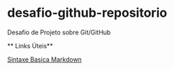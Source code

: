 # desafio-github-repositorio
Desafio de Projeto sobre Git/GitHub

** Links Úteis**

[Sintaxe Basica Markdown](https://www.markdownguide.org/)
